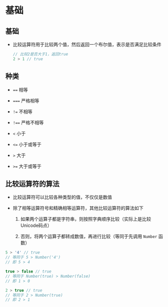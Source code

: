 # 基础

## 基础

  - 比较运算符用于比较两个值，然后返回一个布尔值，表示是否满足比较条件

    ```js
    // 比较2是否大于1，返回true
    2 > 1 // true
    ```

## 种类

  - `==` 相等

  - `===` 严格相等

  - `!=` 不相等

  - `!==` 严格不相等

  - `<` 小于

  - `<=` 小于或等于

  - `>` 大于

  - `>=` 大于或等于

## 比较运算符的算法

  - 比较运算符可以比较各种类型的值，不仅仅是数值

  - 除了相等运算符号和精确相等运算符，其他比较运算符的算法如下

    1.  如果两个运算子都是字符串，则按照字典顺序比较（实际上是比较Unicode码点）

    2.  否则，将两个运算子都转成数值，再进行比较（等同于先调用 `Number` 函数）

```js
5 > '4' // true
// 等同于 5 > Number('4')
// 即 5 > 4

true > false // true
// 等同于 Number(true) > Number(false)
// 即 1 > 0

2 > true // true
// 等同于 2 > Number(true)
// 即 2 > 1
```
